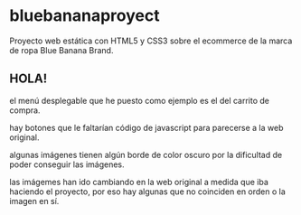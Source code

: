 # bluebananaproyect
Proyecto web estática con HTML5 y CSS3 sobre el ecommerce de la marca de ropa Blue Banana Brand.

HOLA!
------------------------------------------------

el menú desplegable que he puesto como ejemplo es el del carrito de compra.

hay botones que le faltarían código de javascript para parecerse a la web original.

algunas imágenes tienen algún borde de color oscuro por la dificultad de poder conseguir las imágenes.

las imágemes han ido cambiando en la web original a medida que iba haciendo el proyecto, por eso hay algunas que no coinciden en orden o la imagen en sí.
